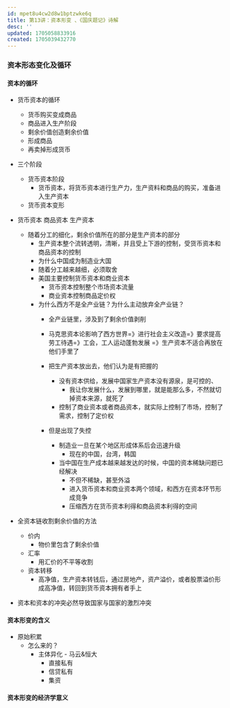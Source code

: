 ```yaml
---
id: mpet8u4cw2d8w1bptzwke6q
title: 第13讲：资本形变 、《国庆题记》诗解
desc: ''
updated: 1705058833916
created: 1705039432770
---
```


### 资本形态变化及循环

#### 资本的循环

- 货币资本的循环
    - 货币购买变成商品
    - 商品进入生产阶段
    - 剩余价值创造剩余价值
    - 形成商品
    - 再卖掉形成货币

- 三个阶段
    - 货币资本阶段
        - 货币资本，将货币资本进行生产力，生产资料和商品的购买，准备进入生产资本
    - 货币资本变形
        

- 货币资本 商品资本 生产资本
    - 随着分工的细化，剩余价值所在的部分是生产资本的部分
        - 生产资本整个流转透明，清晰，并且受上下游的控制，受货币资本和商品资本的控制
        - 为什么中国成为制造业大国
        - 随着分工越来越细，必须取舍
        - 美国主要控制货币资本和商业资本
            - 货币资本控制整个市场资本流量
            - 商业资本控制商品定价权
        - 为什么西方不是全产业链？为什么主动放弃全产业链？
            - 全产业链里，涉及到了剩余价值剥削
            - 马克思资本论影响了西方世界=》进行社会主义改造=》要求提高劳工待遇=》工会，工人运动蓬勃发展 =》生产资本不适合再放在他们手里了
            - 把生产资本放出去，他们认为是有把握的
                - 没有资本供给，发展中国家生产资本没有源泉，是可控的、
                    - 我让你发展什么，发展到哪里，就是能那么多，不然就切掉资本来源，就死了
                - 控制了商业资本或者商品资本，就实际上控制了市场，控制了需求，控制了定价权

            - 但是出现了失控
                - 制造业一旦在某个地区形成体系后会迅速升级
                    - 现在的中国，台湾，韩国
                - 当中国在生产成本越来越发达的时候，中国的资本稀缺问题已经解决
                    - 不但不稀缺，甚至外溢
                    - 进入货币资本和商业资本两个领域，和西方在资本环节形成竞争
                    - 压缩西方在货币资本利得和商品资本利得的空间
                    
- 全资本链收割剩余价值的方法
    - 价内
        - 物价里包含了剩余价值
    - 汇率
        - 用汇价的不平等收割
    - 资本转移
        - 高净值，生产资本转钱后，通过房地产，资产溢价，或者股票溢价形成高净值，转回到货币资本拥有者手上

- 资本和资本的冲突必然导致国家与国家的激烈冲突

#### 资本形变的含义

- 原始积累
    - 怎么来的？
        - 主体异化 - 马云&恒大
            - 直接私有
            - 信贷私有
            - 集资

#### 资本形变的经济学意义

